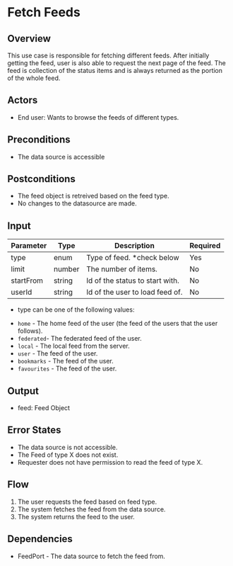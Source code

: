 # Fetch Feeds

## Overview

This use case is responsible for fetching different feeds. After initially getting the feed, user is also able to request the next page of the feed. The feed is collection of the status items and is always returned as the portion of the whole feed.

## Actors

- End user: Wants to browse the feeds of different types.

## Preconditions

- The data source is accessible

## Postconditions

- The feed object is retreived based on the feed type.
- No changes to the datasource are made.

## Input

| Parameter              | Type   | Description                     | Required |
| -----------------------| ------ | --------------------------------| -------- |
| type                   | enum   | Type of feed. *check below      | Yes      |
| limit                  | number | The number of items.            | No       |
| startFrom              | string | Id of the status to start with. | No       |
| userId                 | string | Id of the user to load feed of. | No       |



* type can be one of the following values:
- `home` - The home feed of the user (the feed of the users that the user follows).
- `federated`- The federated feed of the user.
- `local` - The local feed from the server.
- `user` - The feed of the user.
- `bookmarks` - The feed of the user.
- `favourites` - The feed of the user.


## Output

- feed: Feed Object

## Error States

- The data source is not accessible.
- The Feed of type X does not exist.
- Requester does not have permission to read the feed of type X.

## Flow

1. The user requests the feed based on feed type.
2. The system fetches the feed from the data source.
3. The system returns the feed to the user.

## Dependencies

- FeedPort - The data source to fetch the feed from.




